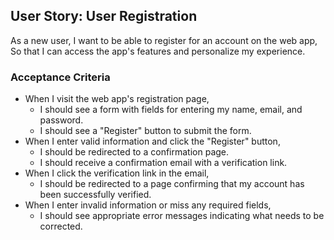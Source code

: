 ## User Story: User Registration

As a new user,
I want to be able to register for an account on the web app,
So that I can access the app's features and personalize my experience.

### Acceptance Criteria

- When I visit the web app's registration page,
  - I should see a form with fields for entering my name, email, and password.
  - I should see a "Register" button to submit the form.
- When I enter valid information and click the "Register" button,
  - I should be redirected to a confirmation page.
  - I should receive a confirmation email with a verification link.
- When I click the verification link in the email,
  - I should be redirected to a page confirming that my account has been successfully verified.
- When I enter invalid information or miss any required fields,
  - I should see appropriate error messages indicating what needs to be corrected.
